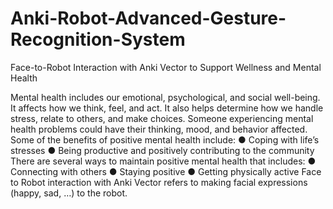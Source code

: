 # Anki-Robot-Advanced-Gesture-Recognition-System
Face-to-Robot Interaction with Anki Vector to Support Wellness and Mental Health

Mental health includes our emotional, psychological, and social well-being. It affects how we think, feel, and act. It also helps determine how we handle stress, relate to others, and make choices. Someone experiencing mental health problems could have their thinking, mood, and behavior affected. Some of the benefits of positive mental health include:
● Coping with life’s stresses
● Being productive and positively contributing to the community
There are several ways to maintain positive mental health that includes:
● Connecting with others
● Staying positive
● Getting physically active
Face to Robot interaction with Anki Vector refers to making facial expressions (happy, sad, …) to the robot.
